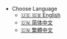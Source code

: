 * Choose Language
	* [:us: :uk: English](/)
	* [:cn: 简体中文](Chinese-simpled/)
	* [:cn: 繁體中文](Chinese-traditional/)